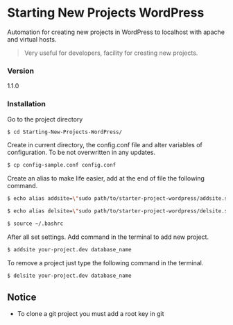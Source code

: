 # Starting New Projects WordPress

Automation for creating new projects in WordPress to localhost with apache and virtual hosts.

  > Very useful for developers, facility for creating new projects.
  
### Version
1.1.0

### Installation
 Go to the project directory
```sh
$ cd Starting-New-Projects-WordPress/
```
Create in current directory, the config.conf file and alter variables of configuration. To be not overwritten in any updates.
```sh
$ cp config-sample.conf config.conf
```

Create an alias to make life easier, add at the end of file the following command.
```sh
$ echo alias addsite=\"sudo path/to/starter-project-wordpress/addsite.sh \$1 \$2\" >> ~/.bashrc
```
```sh
$ echo alias delsite=\"sudo path/to/starter-project-wordpress/delsite.sh \$1 \$2\" >> ~/.bashrc
```
```sh
$ source ~/.bashrc
```

After all set settings. Add command in the terminal to add new project.

```sh
$ addsite your-project.dev database_name
```

To remove a project just type the following command in the terminal.

```sh
$ delsite your-project.dev database_name
```

## Notice

- To clone a git project you must add a root key in git
